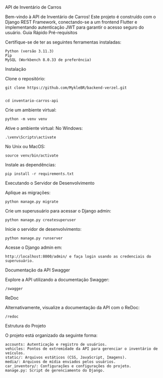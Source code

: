 API de Inventário de Carros

Bem-vindo à API de Inventário de Carros! Este projeto é construído com o Django REST Framework, conectando-se a um frontend Flutter e implementando autenticação JWT para garantir o acesso seguro do usuário.
Guia Rápido
Pré-requisitos

Certifique-se de ter as seguintes ferramentas instaladas:

    Python (versão 3.11.3)
    Pip
    MySQL (Workbench 8.0.33 de preferência)

Instalação

Clone o repositório:

    git clone https://github.com/MykleBR/backend-verzel.git

    
    cd inventario-carros-api

Crie um ambiente virtual:

    python -m venv venv

Ative o ambiente virtual:
No Windows:

    .\venv\Scripts\activate

No Unix ou MacOS:

    source venv/bin/activate

Instale as dependências:

    pip install -r requirements.txt

Executando o Servidor de Desenvolvimento

Aplique as migrações:

    python manage.py migrate

Crie um superusuário para acessar o Django admin:

    python manage.py createsuperuser

Inicie o servidor de desenvolvimento:

    python manage.py runserver

Acesse o Django admin em:
    
    http://localhost:8000/admin/ e faça login usando as credenciais do superusuário.

Documentação da API
Swagger

Explore a API utilizando a documentação Swagger:

    /swagger
    
ReDoc

Alternativamente, visualize a documentação da API com o ReDoc:

    /redoc

Estrutura do Projeto

O projeto está organizado da seguinte forma:

    accounts: Autenticação e registro de usuários.
    vehicles: Pontos de extremidade da API para gerenciar o inventário de veículos.
    static/: Arquivos estáticos (CSS, JavaScript, Imagens).
    media/: Arquivos de mídia enviados pelos usuários.
    car_inventory/: Configurações e configurações do projeto.
    manage.py: Script de gerenciamento do Django.
